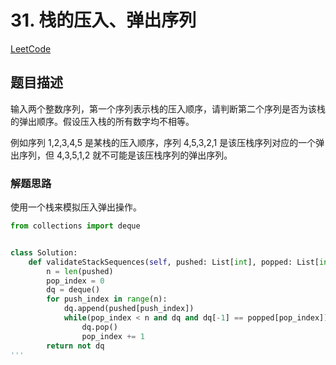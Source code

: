 # 31. 栈的压入、弹出序列

[LeetCode](https://leetcode-cn.com/problems/zhan-de-ya-ru-dan-chu-xu-lie-lcof/)

## 题目描述

输入两个整数序列，第一个序列表示栈的压入顺序，请判断第二个序列是否为该栈的弹出顺序。假设压入栈的所有数字均不相等。

例如序列 1,2,3,4,5 是某栈的压入顺序，序列 4,5,3,2,1 是该压栈序列对应的一个弹出序列，但 4,3,5,1,2 就不可能是该压栈序列的弹出序列。

### 解题思路

使用一个栈来模拟压入弹出操作。

```python
from collections import deque


class Solution:
    def validateStackSequences(self, pushed: List[int], popped: List[int]) -> bool:
        n = len(pushed)
        pop_index = 0
        dq = deque()
        for push_index in range(n):
            dq.append(pushed[push_index])
            while(pop_index < n and dq and dq[-1] == popped[pop_index]):
                dq.pop()
                pop_index += 1
        return not dq
'''
